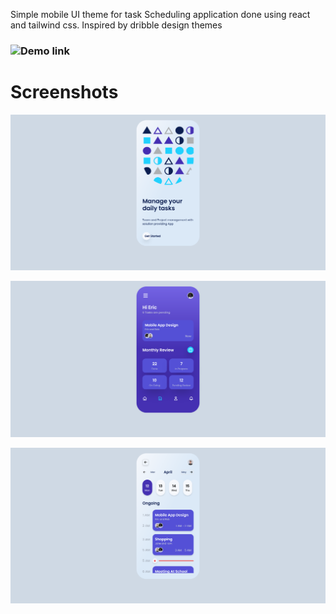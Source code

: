 
Simple mobile UI theme for task Scheduling application done using react and tailwind css. Inspired by dribble design themes


### ![Demo link](https://ertush.github.io/task-scheduler-mobile-ui-theme)

# Screenshots
<table width="100%" height="100%">

<tr>

![Welcome Screen](./screenshots/Screen1.png)
</tr>

<tr>
    
![Welcome Screen](./screenshots/Screen2.png)
</tr>
<tr>
    
![Welcome Screen](./screenshots/Screen3.png)
</tr>

</table>

